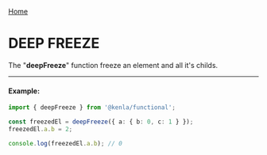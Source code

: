 [Home](./../../README.md)

# DEEP FREEZE

The "**deepFreeze**" function freeze an element and all it's childs.

---

#### Example:

```typescript
import { deepFreeze } from '@kenla/functional';

const freezedEl = deepFreeze({ a: { b: 0, c: 1 } });
freezedEl.a.b = 2;

console.log(freezedEl.a.b); // 0
```
